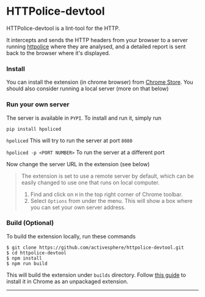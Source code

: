 
# HTTPolice-devtool

HTTPolice-devtool is a lint-tool for the HTTP.

It intercepts and sends the HTTP headers from your browser to a server running [httpolice](https://github.com/vfaronov/httpolice) where they are analysed, and a detailed report is sent back to the browser where it's displayed.

### Install
You can install the extension (in chrome browser) from [Chrome Store](https://chrome.google.com/webstore/detail/httpolice-devtool/hnlnhebgfcfemjaphgbeokdnfpgbnhgn). You should also consider running a local server (more on that below)


### Run your own server

The server is available in `PYPI`. To install and run it, simply run

`pip install hpoliced`

`hpoliced` This will try to run the server at port `8080`

`hpoliced -p <PORT NUMBER>` To run the server at a different port


Now change the server URL in the extension (see below)


>The extension is set to use a remote server by default, which can be easily changed to use one that runs on local computer.
>1. Find and click on `H` in the top right corner of Chrome toolbar.
>2. Select `Options` from under the menu. This will show a box where you can set your own server address.

### Build (Optional)

To build the extension locally, run these commands

```
$ git clone https://github.com/activesphere/httpolice-devtool.git
$ cd httpolice-devtool
$ npm install
$ npm run build

```

This will build the extension under `builds` directory. Follow [this guide](http://stackoverflow.com/a/24577660) to install it in Chrome as an unpackaged extension.


---
